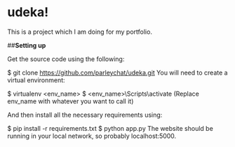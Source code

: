 # udeka!

This is a project which I am doing for my portfolio.

##**Setting up**

Get the source code using the following:

$ git clone https://github.com/parleychat/udeka.git
You will need to create a virtual environment:

$ virtualenv <env_name>
$ <env_name>\Scripts\activate
(Replace env_name with whatever you want to call it)

And then install all the necessary requirements using:

$ pip install -r requirements.txt
$ python app.py
The website should be running in your local network, so probably localhost:5000.
